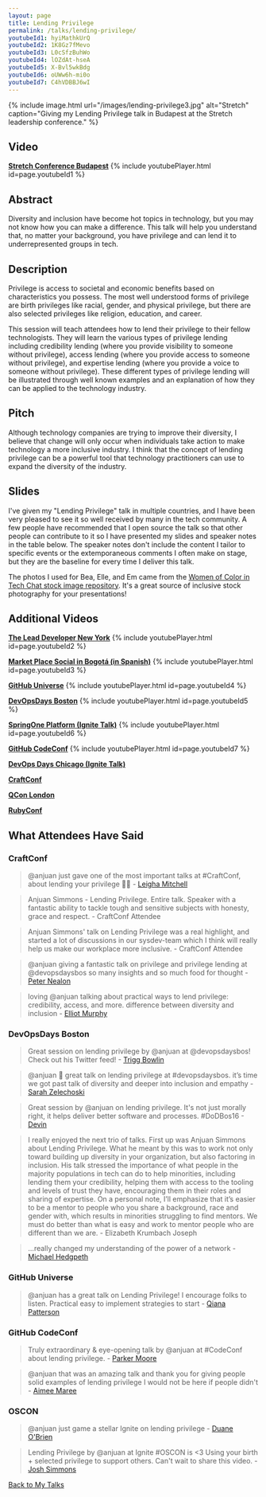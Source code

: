 ```yaml
---
layout: page
title: Lending Privilege
permalink: /talks/lending-privilege/
youtubeId1: hyiMathkUrQ
youtubeId2: 1K8Gz7fMevo
youtubeId3: L0cSfzBuhWo
youtubeId4: lOZdAt-hseA
youtubeId5: X-Bvl5wkBdg
youtubeId6: oUWw6h-mi0o
youtubeId7: C4hVDBBJ6wI
---
```


{% include image.html url="/images/lending-privilege3.jpg" alt="Stretch" caption="Giving my Lending Privilege talk in Budapest at the Stretch leadership conference." %}

## Video

**[Stretch Conference Budapest](https://youtu.be/hyiMathkUrQ)**
{% include youtubePlayer.html id=page.youtubeId1 %}
<br>

## Abstract

Diversity and inclusion have become hot topics in technology, but you may not know how you can make a difference. This talk will help you understand that, no matter your background, you have privilege and can lend it to underrepresented groups in tech.

## Description

Privilege is access to societal and economic benefits based on characteristics you possess. The most well understood forms of privilege are birth privileges like racial, gender, and physical privilege, but there are also selected privileges like religion, education, and career.

This session will teach attendees how to lend their privilege to their fellow technologists. They will learn the various types of privilege lending including credibility lending (where you provide visibility to someone without privilege), access lending (where you provide access to someone without privilege), and expertise lending (where you provide a voice to someone without privilege). These different types of privilege lending will be illustrated through well known examples and an explanation of how they can be applied to the technology industry.

## Pitch

Although technology companies are trying to improve their diversity, I believe that change will only occur when individuals take action to make technology a more inclusive industry. I think that the concept of lending privilege can be a powerful tool that technology practitioners can use to expand the diversity of the industry.

## Slides

I've given my "Lending Privilege" talk in multiple countries, and I have been very pleased to see it so well received by many in the tech community. A few people have recommended that I open source the talk so that other people can contribute to it so I have presented my slides and speaker notes in the table below. The speaker notes don't include the content I tailor to specific events or the extemporaneous comments I often make on stage, but they are the baseline for every time I deliver this talk.

The photos I used for Bea, Elle, and Em came from the [Women of Color in Tech Chat stock image repository](https://www.flickr.com/photos/wocintechchat/albums). It's a great source of inclusive stock photography for your presentations!

## Additional Videos

**[The Lead Developer New York](https://www.youtube.com/watch?v=1K8Gz7fMevo)**
{% include youtubePlayer.html id=page.youtubeId2 %}
<br>

**[Market Place Social in Bogotá (in Spanish)](https://youtu.be/L0cSfzBuhWo)**
{% include youtubePlayer.html id=page.youtubeId3 %}
<br>

**[GitHub Universe](https://www.youtube.com/watch?v=lOZdAt-hseA&feature=youtu.be)**
{% include youtubePlayer.html id=page.youtubeId4 %}
<br>

**[DevOpsDays Boston](https://www.youtube.com/watch?v=X-Bvl5wkBdg&feature=youtu.be)**
{% include youtubePlayer.html id=page.youtubeId5 %}
<br>

**[SpringOne Platform (Ignite Talk)](https://www.youtube.com/watch?v=oUWw6h-mi0o)**
{% include youtubePlayer.html id=page.youtubeId6 %}
<br>

**[GitHub CodeConf](https://www.youtube.com/watch?v=C4hVDBBJ6wI)**
{% include youtubePlayer.html id=page.youtubeId7 %}
<br>

**[DevOps Days Chicago (Ignite Talk)](http://confreaks.tv/videos/devopsdayschicago2017-ignites-lending-privilege)**
<br>

**[CraftConf](https://www.ustream.tv/recorded/102838989)**

**[QCon London](https://www.infoq.com/presentations/diversity-inclusion-technology)**

**[RubyConf](https://confreaks.tv/videos/rubyconf2017-lending-privilege)**


## What Attendees Have Said

### CraftConf

> @anjuan just gave one of the most important talks at #CraftConf, about lending your privilege 👏🏻 - [Leigha Mitchell](https://twitter.com/LeighaNotLeia)

> Anjuan Simmons - Lending Privilege. Entire talk. Speaker with a fantastic ability to tackle tough and sensitive subjects with honesty, grace and respect. - CraftConf Attendee

> Anjuan Simmons' talk on Lending Privilege was a real highlight, and started a lot of discussions in our sysdev-team which I think will really help us make our workplace more inclusive. - CraftConf Attendee

> @anjuan giving a fantastic talk on privilege and privilege lending at @devopsdaysbos so many insights and so much food for thought - [Peter Nealon](https://twitter.com/peternealon)

> loving @anjuan talking about practical ways to lend privilege: credibility, access, and more. difference between diversity and inclusion - [Elliot Murphy](https://twitter.com/sstatik)

### DevOpsDays Boston

> Great session on lending privilege by @anjuan at @devopsdaysbos! Check out his Twitter feed! - [Trigg Bowlin](https://twitter.com/txtrigg)

> @anjuan 👏 great talk on lending privilege at #devopsdaysbos. it’s time we got past talk of diversity and deeper into inclusion and empathy - [Sarah Zelechoski](https://twitter.com/szelechoski)

> Great session by @anjuan on lending privilege. It's not just morally right, it helps deliver better software and processes. #DoDBos16 - [Devin](https://twitter.com/devbost)

> I really enjoyed the next trio of talks. First up was Anjuan Simmons about Lending Privilege. What he meant by this was to work not only toward building up diversity in your organization, but also factoring in inclusion. His talk stressed the importance of what people in the majority populations in tech can do to help minorities, including lending them your credibility, helping them with access to the tooling and levels of trust they have, encouraging them in their roles and sharing of expertise. On a personal note, I’ll emphasize that it’s easier to be a mentor to people who you share a background, race and gender with, which results in minorities struggling to find mentors. We must do better than what is easy and work to mentor people who are different than we are. - Elizabeth Krumbach Joseph

> ...really changed my understanding of the power of a network - [Michael Hedgpeth](https://twitter.com/michaelhedgpeth)

### GitHub Universe

> @anjuan has a great talk on Lending Privilege! I encourage folks to listen. Practical easy to implement strategies to start - [Qiana Patterson](https://twitter.com/Q_i_a_n_a)

### GitHub CodeConf

> Truly extraordinary & eye-opening talk by @anjuan at #CodeConf about lending privilege. - [Parker Moore](https://twitter.com/parkr)

> @anjuan that was an amazing talk and thank you for giving people solid examples of lending privilege I would not be here if people didn't - [Aimee Maree](https://twitter.com/aimee_maree)

### OSCON

> @anjuan just game a stellar Ignite on lending privilege - [Duane O'Brien](https://twitter.com/DuaneOBrien)

> Lending Privilege by @anjuan at Ignite #OSCON is <3 Using your birth + selected privilege to support others. Can't wait to share this video. - [Josh Simmons](https://twitter.com/joshsimmons)

[Back to My Talks](/talks/)
